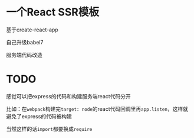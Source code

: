 # 一个React SSR模板

基于create-react-app

自己升级babel7

服务端代码改造

# TODO

感觉可以把express的代码和构建服务端react代码分开

比如：在`webpack`构建完`target: node`的react代码回调里再`app.listen`，这样就避免了express的代码被构建

当然这样的话`import`都要换成`require`